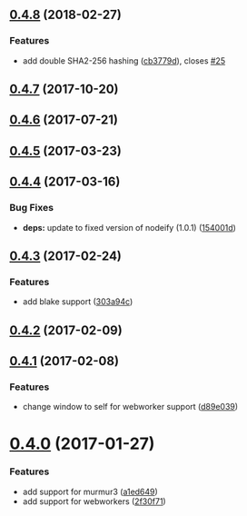 <a name="0.4.8"></a>
## [0.4.8](https://github.com/multiformats/js-multihashing-async/compare/v0.4.7...v0.4.8) (2018-02-27)


### Features

* add double SHA2-256 hashing ([cb3779d](https://github.com/multiformats/js-multihashing-async/commit/cb3779d)), closes [#25](https://github.com/multiformats/js-multihashing-async/issues/25)



<a name="0.4.7"></a>
## [0.4.7](https://github.com/multiformats/js-multihashing-async/compare/v0.4.6...v0.4.7) (2017-10-20)



<a name="0.4.6"></a>
## [0.4.6](https://github.com/multiformats/js-multihashing-async/compare/v0.4.5...v0.4.6) (2017-07-21)



<a name="0.4.5"></a>
## [0.4.5](https://github.com/multiformats/js-multihashing-async/compare/v0.4.4...v0.4.5) (2017-03-23)



<a name="0.4.4"></a>
## [0.4.4](https://github.com/multiformats/js-multihashing-async/compare/v0.4.3...v0.4.4) (2017-03-16)


### Bug Fixes

* **deps:** update to fixed version of nodeify (1.0.1) ([154001d](https://github.com/multiformats/js-multihashing-async/commit/154001d))



<a name="0.4.3"></a>
## [0.4.3](https://github.com/multiformats/js-multihashing-async/compare/v0.4.2...v0.4.3) (2017-02-24)


### Features

* add blake support ([303a94c](https://github.com/multiformats/js-multihashing-async/commit/303a94c))



<a name="0.4.2"></a>
## [0.4.2](https://github.com/multiformats/js-multihashing-async/compare/v0.4.1...v0.4.2) (2017-02-09)



<a name="0.4.1"></a>
## [0.4.1](https://github.com/multiformats/js-multihashing-async/compare/v0.4.0...v0.4.1) (2017-02-08)


### Features

* change window to self for webworker support ([d89e039](https://github.com/multiformats/js-multihashing-async/commit/d89e039))



<a name="0.4.0"></a>
# [0.4.0](https://github.com/multiformats/js-multihashing-async/compare/v0.3.0...v0.4.0) (2017-01-27)


### Features

* add support for murmur3  ([a1ed649](https://github.com/multiformats/js-multihashing-async/commit/a1ed649))
* add support for webworkers ([2f30f71](https://github.com/multiformats/js-multihashing-async/commit/2f30f71))



